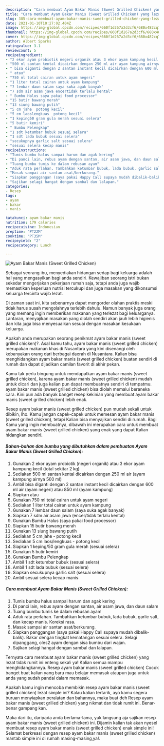 ```yaml
---
description: "Cara membuat Ayam Bakar Manis (Sweet Grilled Chicken) yang lezat Untuk Jualan"
title: "Cara membuat Ayam Bakar Manis (Sweet Grilled Chicken) yang lezat Untuk Jualan"
slug: 385-cara-membuat-ayam-bakar-manis-sweet-grilled-chicken-yang-lezat-untuk-jualan
date: 2021-01-10T10:27:02.404Z
image: https://img-global.cpcdn.com/recipes/660f1d267a2d3cf6/680x482cq70/ayam-bakar-manis-sweet-grilled-chicken-foto-resep-utama.jpg
thumbnail: https://img-global.cpcdn.com/recipes/660f1d267a2d3cf6/680x482cq70/ayam-bakar-manis-sweet-grilled-chicken-foto-resep-utama.jpg
cover: https://img-global.cpcdn.com/recipes/660f1d267a2d3cf6/680x482cq70/ayam-bakar-manis-sweet-grilled-chicken-foto-resep-utama.jpg
author: Albert Sparks
ratingvalue: 3.1
reviewcount: 5
recipeingredient:
- "2 ekor ayam probiotik negeri organik atau 3 ekor ayam kampung kecil total sekitar 2 kg"
- "500 ml santan kental dicairkan dengan 250 ml air ayam kampung airnya 500 ml"
- " bisa diganti dengan 2 santan instant kecil dicairkan dengan 600 ml air ayam negeri atau 850 ml ayam kampung"
- " atau"
- "750 ml total cairan untuk ayam negeri"
- "1 liter total cairan untuk ayam kampung"
- "7 lembar daun salam saya suka agak banyak"
- "7 sdm air asam jawa encertidak terlalu kental"
- " Bumbu Halus saya pakai food processor"
- "15 butir bawang merah"
- "13 siung bawang putih"
- "5 cm jahe  potong kecil"
- "5 cm laoslengkuas  potong kecil"
- "1 keping50 gram gula merah sesuai selera"
- "5 butir kemiri"
- " Bumbu Pelengkap"
- "1 sdt ketumbar bubuk sesuai selera"
- "1 sdt lada bubuk sesuai selera"
- "secukupnya garlic salt sesuai selera"
- "sesuai selera kecap manis"
recipeinstructions:
- "Tumis bumbu halus sampai harum dan agak kering"
- "Di panci lain, rebus ayam dengan santan, air asam jawa, dan daun salam"
- "Tuang bumbu tumis ke dalam rebusan ayam"
- "Aduk rata perlahan. Tambahkan ketumbar bubuk, lada bubuk, garlic salt, dan kecap manis. Koreksi rasa."
- "Masak sampai air santan asat/berkurang."
- "Siapkan panggangan (saya pakai Happy Call supaya mudah dibalik-balik). Bakar dengan tingkat kematangan sesuai selera. Selagi dipanggang, oles2 ayam dengan sisa bumbu dari wajan."
- "Sajikan selagi hangat dengan sambal dan lalapan."
categories:
- Resep
tags:
- ayam
- bakar
- manis

katakunci: ayam bakar manis 
nutrition: 179 calories
recipecuisine: Indonesian
preptime: "PT22M"
cooktime: "PT35M"
recipeyield: "2"
recipecategory: Lunch

---
```



![Ayam Bakar Manis (Sweet Grilled Chicken)](https://img-global.cpcdn.com/recipes/660f1d267a2d3cf6/680x482cq70/ayam-bakar-manis-sweet-grilled-chicken-foto-resep-utama.jpg)

Sebagai seorang ibu, menyediakan hidangan sedap bagi keluarga adalah hal yang mengasyikan bagi anda sendiri. Kewajiban seorang istri bukan sekedar mengerjakan pekerjaan rumah saja, tetapi anda juga wajib memastikan keperluan nutrisi tercukupi dan juga masakan yang dikonsumsi keluarga tercinta wajib lezat.

Di zaman  saat ini, kita sebenarnya dapat mengorder olahan praktis meski tidak harus susah mengolahnya terlebih dahulu. Namun banyak juga orang yang memang ingin memberikan makanan yang terlezat bagi keluarganya. Lantaran, menyajikan masakan yang diolah sendiri akan jauh lebih higienis dan kita juga bisa menyesuaikan sesuai dengan masakan kesukaan keluarga. 



Apakah anda merupakan seorang penikmat ayam bakar manis (sweet grilled chicken)?. Asal kamu tahu, ayam bakar manis (sweet grilled chicken) merupakan makanan khas di Nusantara yang kini disenangi oleh kebanyakan orang dari berbagai daerah di Nusantara. Kalian bisa menghidangkan ayam bakar manis (sweet grilled chicken) buatan sendiri di rumah dan dapat dijadikan camilan favorit di akhir pekan.

Kamu tak perlu bingung untuk mendapatkan ayam bakar manis (sweet grilled chicken), karena ayam bakar manis (sweet grilled chicken) mudah untuk dicari dan juga kalian pun dapat membuatnya sendiri di tempatmu. ayam bakar manis (sweet grilled chicken) bisa diolah memalui beraneka cara. Kini pun ada banyak banget resep kekinian yang membuat ayam bakar manis (sweet grilled chicken) lebih enak.

Resep ayam bakar manis (sweet grilled chicken) pun mudah sekali untuk dibikin, lho. Kamu jangan capek-capek untuk memesan ayam bakar manis (sweet grilled chicken), tetapi Kalian bisa menyajikan sendiri di rumah. Bagi Kamu yang ingin membuatnya, dibawah ini merupakan cara untuk membuat ayam bakar manis (sweet grilled chicken) yang enak yang dapat Kalian hidangkan sendiri.

<!--inarticleads1-->

##### Bahan-bahan dan bumbu yang dibutuhkan dalam pembuatan Ayam Bakar Manis (Sweet Grilled Chicken):

1. Gunakan 2 ekor ayam probiotik (negeri organik) atau 3 ekor ayam kampung kecil (total sekitar 2 kg)
1. Sediakan 500 ml santan kental dicairkan dengan 250 ml air (ayam kampung airnya 500 ml)
1. Ambil  bisa diganti dengan 2 santan instant kecil dicairkan dengan 600 ml air (ayam negeri) atau 850 ml (ayam kampung)
1. Siapkan  atau
1. Gunakan 750 ml total cairan untuk ayam negeri
1. Sediakan 1 liter total cairan untuk ayam kampung
1. Gunakan 7 lembar daun salam (saya suka agak banyak)
1. Siapkan 7 sdm air asam jawa (encer/tidak terlalu kental)
1. Gunakan  Bumbu Halus (saya pakai food processor)
1. Siapkan 15 butir bawang merah
1. Gunakan 13 siung bawang putih
1. Sediakan 5 cm jahe - potong kecil
1. Sediakan 5 cm laos/lengkuas - potong kecil
1. Siapkan 1 keping/50 gram gula merah (sesuai selera)
1. Gunakan 5 butir kemiri
1. Gunakan  Bumbu Pelengkap
1. Ambil 1 sdt ketumbar bubuk (sesuai selera)
1. Ambil 1 sdt lada bubuk (sesuai selera)
1. Siapkan secukupnya garlic salt (sesuai selera)
1. Ambil sesuai selera kecap manis




<!--inarticleads2-->

##### Cara membuat Ayam Bakar Manis (Sweet Grilled Chicken):

1. Tumis bumbu halus sampai harum dan agak kering
1. Di panci lain, rebus ayam dengan santan, air asam jawa, dan daun salam
1. Tuang bumbu tumis ke dalam rebusan ayam
1. Aduk rata perlahan. Tambahkan ketumbar bubuk, lada bubuk, garlic salt, dan kecap manis. Koreksi rasa.
1. Masak sampai air santan asat/berkurang.
1. Siapkan panggangan (saya pakai Happy Call supaya mudah dibalik-balik). Bakar dengan tingkat kematangan sesuai selera. Selagi dipanggang, oles2 ayam dengan sisa bumbu dari wajan.
1. Sajikan selagi hangat dengan sambal dan lalapan.




Ternyata cara membuat ayam bakar manis (sweet grilled chicken) yang lezat tidak rumit ini enteng sekali ya! Kalian semua mampu menghidangkannya. Resep ayam bakar manis (sweet grilled chicken) Cocok banget buat kalian yang baru mau belajar memasak ataupun juga untuk anda yang sudah pandai dalam memasak.

Apakah kamu ingin mencoba membikin resep ayam bakar manis (sweet grilled chicken) lezat simple ini? Kalau kalian tertarik, ayo kamu segera buruan menyiapkan peralatan dan bahannya, maka buat deh Resep ayam bakar manis (sweet grilled chicken) yang nikmat dan tidak rumit ini. Benar-benar gampang kan. 

Maka dari itu, daripada anda berlama-lama, yuk langsung aja sajikan resep ayam bakar manis (sweet grilled chicken) ini. Dijamin kalian tak akan nyesel membuat resep ayam bakar manis (sweet grilled chicken) enak simple ini! Selamat berkreasi dengan resep ayam bakar manis (sweet grilled chicken) mantab simple ini di rumah masing-masing,ya!.

